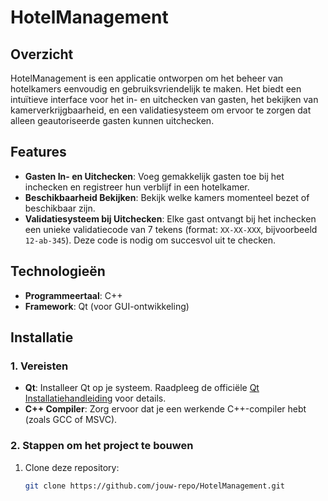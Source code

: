 # HotelManagement

## Overzicht
HotelManagement is een applicatie ontworpen om het beheer van hotelkamers eenvoudig en gebruiksvriendelijk te maken. Het biedt een intuïtieve interface voor het in- en uitchecken van gasten, het bekijken van kamerverkrijgbaarheid, en een validatiesysteem om ervoor te zorgen dat alleen geautoriseerde gasten kunnen uitchecken.

## Features
- **Gasten In- en Uitchecken**: Voeg gemakkelijk gasten toe bij het inchecken en registreer hun verblijf in een hotelkamer.
- **Beschikbaarheid Bekijken**: Bekijk welke kamers momenteel bezet of beschikbaar zijn.
- **Validatiesysteem bij Uitchecken**: Elke gast ontvangt bij het inchecken een unieke validatiecode van 7 tekens (format: `XX-XX-XXX`, bijvoorbeeld `12-ab-345`). Deze code is nodig om succesvol uit te checken.

## Technologieën
- **Programmeertaal**: C++
- **Framework**: Qt (voor GUI-ontwikkeling)

## Installatie

### 1. Vereisten
- **Qt**: Installeer Qt op je systeem. Raadpleeg de officiële [Qt Installatiehandleiding](https://doc.qt.io/qt-5/gettingstarted.html) voor details.
- **C++ Compiler**: Zorg ervoor dat je een werkende C++-compiler hebt (zoals GCC of MSVC).

### 2. Stappen om het project te bouwen
1. Clone deze repository:
   ```bash
   git clone https://github.com/jouw-repo/HotelManagement.git
